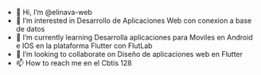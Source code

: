 - 👋 Hi, I’m @elinava-web
- 👀 I’m interested in Desarrollo de Aplicaciones Web con conexion a base de datos
- 🌱 I’m currently learning Desarrolla aplicaciones para Moviles en Android e IOS en la plataforma Flutter con FlutLab
- 💞️ I’m looking to collaborate on Diseño de aplicaciones web en Flutter
- 📫 How to reach me en el Cbtis 128

<!---
elinava-web/elinava-web is a ✨ special ✨ repository because its `README.md` (this file) appears on your GitHub profile.
You can click the Preview link to take a look at your changes.
--->
